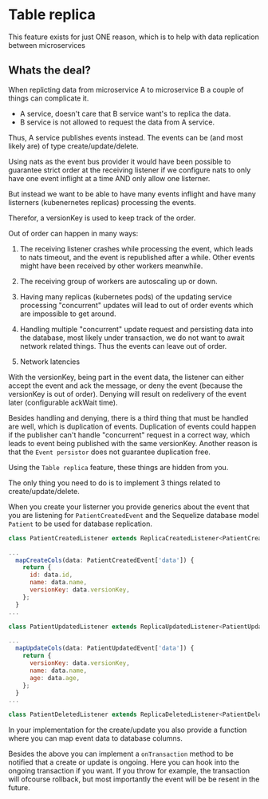 # Table replica

This feature exists for just ONE reason, which is to help with data replication between microservices

## Whats the deal?

When replicting data from microservice A to microservice B a couple of things can complicate it.

- A service, doesn't care that B service want's to replica the data.
- B service is not allowed to request the data from A service.

Thus, A service publishes events instead. The events can be (and most likely are) of type create/update/delete.

Using nats as the event bus provider it would have been possible to guarantee strict order at the receiving listener if we configure nats to only have one event inflight at a time AND only allow one listerner.

But instead we want to be able to have many events inflight and have many listerners (kubenernetes replicas) processing the events.

Therefor, a versionKey is used to keep track of the order.

Out of order can happen in many ways:

1. The receiving listener crashes while processing the event, which leads to nats timeout, and the event is republished after a while. Other events might have been received by other workers meanwhile.

2. The receiving group of workers are autoscaling up or down.

3. Having many replicas (kubernetes pods) of the updating service processing "concurrent" updates will lead to
   out of order events which are impossible to get around.

4. Handling multiple "concurrent" update request and persisting data into the database, most likely under transaction, we do not want to await network related things. Thus the events can leave out of order.

5. Network latencies

With the versionKey, being part in the event data, the listener can either accept the event and ack the message, or deny the event (because the versionKey is out of order). Denying will result on redelivery of the event later (configurable ackWait time).

Besides handling and denying, there is a third thing that must be handled are well, which is duplication of events. Duplication of events could happen if the publisher can't handle "concurrent" request in a correct way, which leads to event being published with the same versionKey. Another reason is that the `Event persistor` does not guarantee duplication free.

Using the `Table replica` feature, these things are hidden from you.

The only thing you need to do is to implement 3 things related to create/update/delete.

When you create your listerner you provide generics about the event that you are listening for `PatientCreatedEvent` and the Sequelize database model `Patient` to be used for database replication.

```javascript
class PatientCreatedListener extends ReplicaCreatedListener<PatientCreatedEvent, Patient>

...
  mapCreateCols(data: PatientCreatedEvent['data']) {
    return {
      id: data.id,
      name: data.name,
      versionKey: data.versionKey,
    };
  }
...

```

```javascript
class PatientUpdatedListener extends ReplicaUpdatedListener<PatientUpdatedEvent, Patient>

...
  mapUpdateCols(data: PatientUpdatedEvent['data']) {
    return {
      versionKey: data.versionKey,
      name: data.name,
      age: data.age,
    };
  }
...

```

```javascript
class PatientDeletedListener extends ReplicaDeletedListener<PatientDeletedEvent, Patient>
```

In your implementation for the create/update you also provide a function where you can map event data to database columns.

Besides the above you can implement a `onTransaction` method to be notified that a create or update is ongoing. Here you can hook into the ongoing transaction if you want. If you throw for example, the transaction will ofcourse rollback, but most importantly the event will be be resent in the future.